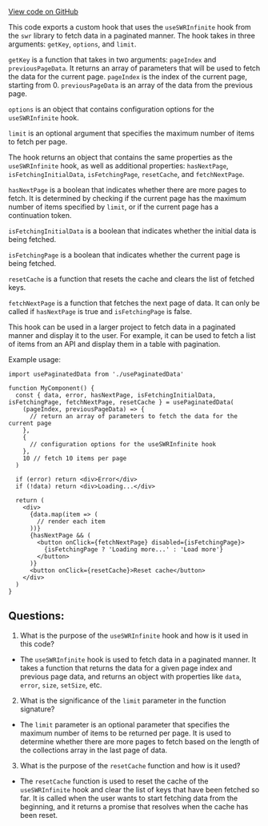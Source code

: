 [View code on GitHub](zoo-labs/zoo/blob/master/ui/src/hooks/useInfiniteApi.ts)

This code exports a custom hook that uses the `useSWRInfinite` hook from the `swr` library to fetch data in a paginated manner. The hook takes in three arguments: `getKey`, `options`, and `limit`. 

`getKey` is a function that takes in two arguments: `pageIndex` and `previousPageData`. It returns an array of parameters that will be used to fetch the data for the current page. `pageIndex` is the index of the current page, starting from 0. `previousPageData` is an array of the data from the previous page. 

`options` is an object that contains configuration options for the `useSWRInfinite` hook. 

`limit` is an optional argument that specifies the maximum number of items to fetch per page. 

The hook returns an object that contains the same properties as the `useSWRInfinite` hook, as well as additional properties: `hasNextPage`, `isFetchingInitialData`, `isFetchingPage`, `resetCache`, and `fetchNextPage`. 

`hasNextPage` is a boolean that indicates whether there are more pages to fetch. It is determined by checking if the current page has the maximum number of items specified by `limit`, or if the current page has a continuation token. 

`isFetchingInitialData` is a boolean that indicates whether the initial data is being fetched. 

`isFetchingPage` is a boolean that indicates whether the current page is being fetched. 

`resetCache` is a function that resets the cache and clears the list of fetched keys. 

`fetchNextPage` is a function that fetches the next page of data. It can only be called if `hasNextPage` is true and `isFetchingPage` is false. 

This hook can be used in a larger project to fetch data in a paginated manner and display it to the user. For example, it can be used to fetch a list of items from an API and display them in a table with pagination. 

Example usage:

```
import usePaginatedData from './usePaginatedData'

function MyComponent() {
  const { data, error, hasNextPage, isFetchingInitialData, isFetchingPage, fetchNextPage, resetCache } = usePaginatedData(
    (pageIndex, previousPageData) => {
      // return an array of parameters to fetch the data for the current page
    },
    {
      // configuration options for the useSWRInfinite hook
    },
    10 // fetch 10 items per page
  )

  if (error) return <div>Error</div>
  if (!data) return <div>Loading...</div>

  return (
    <div>
      {data.map(item => (
        // render each item
      ))}
      {hasNextPage && (
        <button onClick={fetchNextPage} disabled={isFetchingPage}>
          {isFetchingPage ? 'Loading more...' : 'Load more'}
        </button>
      )}
      <button onClick={resetCache}>Reset cache</button>
    </div>
  )
}
```
## Questions: 
 1. What is the purpose of the `useSWRInfinite` hook and how is it used in this code?
- The `useSWRInfinite` hook is used to fetch data in a paginated manner. It takes a function that returns the data for a given page index and previous page data, and returns an object with properties like `data`, `error`, `size`, `setSize`, etc.

2. What is the significance of the `limit` parameter in the function signature?
- The `limit` parameter is an optional parameter that specifies the maximum number of items to be returned per page. It is used to determine whether there are more pages to fetch based on the length of the collections array in the last page of data.

3. What is the purpose of the `resetCache` function and how is it used?
- The `resetCache` function is used to reset the cache of the `useSWRInfinite` hook and clear the list of keys that have been fetched so far. It is called when the user wants to start fetching data from the beginning, and it returns a promise that resolves when the cache has been reset.